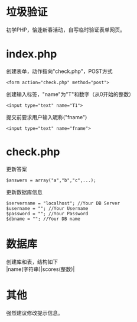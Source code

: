 # 垃圾验证

初学PHP，恰逢新春活动，自写临时验证表单网页。

# index.php

创建表单，动作指向"check.php"，POST方式
```
<form action="check.php" method="post">
```

创建输入标签，"name"为"T"和数字（从0开始的整数）
```
<input type="text" name="T1">
```

提交前要求用户输入昵称("fname")
```
<input type="text" name="fname">
```

# check.php

更新答案
```
$answers = array("a","b","c",...);
```

更新数据库信息
```
$servername = "localhost"; //Your DB Server
$username = ""; //Your Username
$password = ""; //Your Password
$dbname = ""; //Your DB name
```

# 数据库

创建库和表，结构如下  
|name(字符串)|scores(整数)|

# 其他

强烈建议修改提示信息。